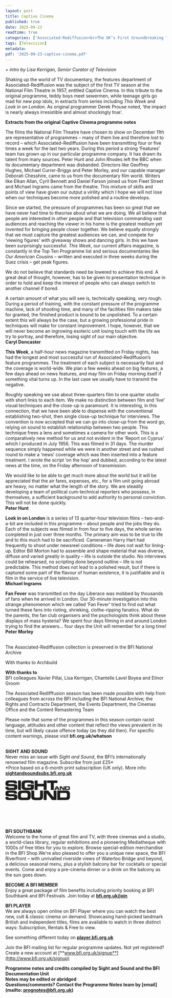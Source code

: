 ```yaml
---
layout: post
title: Captive Cinema
published: true
date: 2025-09-23
readtime: true
categories: ['Associated-Rediffusion<br>The UK’s First Groundbreaking TV Franchise']
tags: [Television]
metadata: 
pdf: '2025-09-23-captive-cinema.pdf'
---
```


_+ intro by Lisa Kerrigan, Senior Curator of Television_

Shaking up the world of TV documentary, the features department of Associated-Rediffusion was the subject of the first TV season at the National Film Theatre in 1957, entitled Captive Cinema. In this tribute to the original programme, teddy boys meet sewermen, while teenage girls go mad for new pop idols, in extracts from series including _This Week_ and _Look in on London_. As original programmer Derek Prouse noted, ‘the impact is nearly always irresistible and almost shockingly true’.

**Extracts from the original Captive Cinema programme notes**

The films the National Film Theatre have chosen to show on December 11th are representative of programmes – many of them live and therefore lost to record – which Associated-Rediffusion have been transmitting four or five times a week for the last two years. During this period a strong ‘Features’ team has grown up in our particular programme company. It has drawn its talent from many sources. Peter Hunt and John Rhodes left the BBC when its documentary department was disbanded. Directors like Geoffrey Hughes, Michael Currer-Briggs and Peter Morley, and our capable manager Deborah Chesshire, came to us from the documentary film world. Writers like Elkan Allan, Cyril Bennett and Daniel Farson joined us from Fleet Street and Michael Ingrams came from the theatre. This mixture of skills and points of view have given our output a virility which I hope we will not lose when our techniques become more polished and a routine develops.

Since we started, the pressure of programmes has been so great that we have never had time to theorise about what we are doing. We all believe that people are interested in other people and that television commanding vast audiences and reaching the viewer in his home is the greatest medium yet invented for bringing people closer together. We believe equally strongly that we must capture the greatest audiences we can, and compete for ‘viewing figures’ with giveaway shows and dancing girls. In this we have been surprisingly successful. _This Week_, our current affairs magazine, is constantly in the Top Ten Programme list and serious documentaries like _Our American Cousins_ – written and executed in three weeks during the Suez crisis – get peak figures.

We do not believe that standards need be lowered to achieve this end. A great deal of thought, however, has to be given to presentation technique in order to hold and keep the interest of people who can always switch to another channel if bored.

A certain amount of what you will see is, technically speaking, very rough. During a period of training, with the constant pressure of the programme machine, lack of shooting time, and many of the facilities film makers take for granted, the finished product is bound to be unpolished. To a certain extent this will always be the case, but a growing professional pride in techniques will make for constant improvement. I hope, however, that we will never become an ingrowing esoteric unit losing touch with the life we try to portray, and therefore, losing sight of our main objective.  
**Caryl Doncaster**

**This Week**, a half-hour news magazine transmitted on Friday nights, has had the longest and most successful run of Associated-Rediffusion’s feature programmes. The treatment of each subject is necessarily fast and the coverage is world-wide. We plan a few weeks ahead on big features, a few days ahead on news features, and may film on Friday morning itself if something vital turns up. In the last case we usually have to transmit the negative.

Roughly speaking we use about three-quarters film to one quarter studio with short links to each item. We make no distinction between film and ‘live’ visual techniques and the close-up is paramount. It is interesting, in this connection, that we have been able to dispense with the conventional establishing two-shot, then single close-up technique for interviews. The convention is now accepted that we can go into close-up from the word go, relying on sound to establish relationship between two people. This technique frees a lens and sometimes a camera for other work. This is a comparatively new method for us and not evident in the ‘Report on Cyprus’ which I produced in July 1956. This was filmed in 31 days. The murder sequence simply happened while we were in another street and we rushed round to make a ‘news’ coverage which was then inserted into a feature treatment. I wrote the script ‘on the hop’ and dubbed, according to the latest news at the time, on the Friday afternoon of transmission.

We would like to be able to get much more about the world but it will be appreciated that the air fares, expenses, etc., for a film unit going abroad are heavy, no matter what the length of the story. We are steadily developing a team of political cum-technical reporters who possess, in themselves, a sufficient background to add authority to personal conviction. This will not be done quickly.  
**Peter Hunt**

**Look in on London** is a series of 13 quarter-hour television films – two-and-a-bit are included in this programme – about people and the jobs they do. Each of the subjects was filmed in from four to five days, the whole series completed in just over three months. The primary aim was to be true to life and to this much had to be sacrificed. Cameraman Harry Hart had frequently to shoot under newsreel conditions – life does not wait for lining-up. Editor Bill Morton had to assemble and shape material that was diverse, diffuse and varied greatly in quality – life is outside the studio. No interviews could be rehearsed, no scripting done beyond outline – life is not predictable. This method does not lead to a polished result, but if there is captured some part of the flavour of human existence, it is justifiable and is film in the service of live television.  
**Michael Ingrams**

**Fan Fever** was transmitted on the day Liberace was mobbed by thousands of fans when he arrived in London. Our 30-minute investigation into this strange phenomenon which we called ‘Fan Fever’ tried to find out what turned these fans into rioting, shrieking, clothe-ripping fanatics. What do the parents, the fan club organisers and the psychologists think about these displays of mass hysteria? We spent four days filming in and around London trying to find the answers... four days the Unit will remember for a long time!  
**Peter Morley**
<br><br>

The Associated-Rediffusion collection is preserved in the BFI National Archive

With thanks to Archbuild

**With thanks to**  
BFI colleagues Xavier Pillai, Lisa Kerrigan,  Chantelle Lavel Boyea and Elinor Groom

The Associated Redifffusion season has been made possible with help from colleagues from across the BFI including the BFI National Archive; the Rights and Contracts Department, the Events Department, the Cinemas Office and the Content Remastering Team

Please note that some of the programmes in this season contain racist language, attitudes and other content that reflect the views prevalent in its time, but will likely cause offence today (as they did then). For specific content warnings, please visit **bfi.org.uk/whatson**
<br><br>

**SIGHT AND SOUND**<br>
Never miss an issue with _Sight and Sound_, the BFI’s internationally renowned film magazine. Subscribe from just £25*<br>
*Price based on a 6-month print subscription (UK only). More info: [**sightandsoundsubs.bfi.org.uk**](https://sightandsoundsubs.bfi.org.uk/subscribe)

<img style="float: left;" src="/img/sight-and-sound.jpg" width="40%" height="40%"><br><br><br><br><br><br><br><br>

**BFI SOUTHBANK**  
Welcome to the home of great film and TV, with three cinemas and a studio, a world-class library, regular exhibitions and a pioneering Mediatheque with 1000s of free titles for you to explore. Browse special-edition merchandise in the BFI Shop.We&#39;re also pleased to offer you a unique new space, the BFI Riverfront – with unrivalled riverside views of Waterloo Bridge and beyond, a delicious seasonal menu, plus a stylish balcony bar for cocktails or special events. Come and enjoy a pre-cinema dinner or a drink on the balcony as the sun goes down.  

**BECOME A BFI MEMBER**  
Enjoy a great package of film benefits including priority booking at BFI Southbank and BFI Festivals. Join today at [**bfi.org.uk/join**](http://www.bfi.org.uk/join)  

**BFI PLAYER**  
 We are always open online on BFI Player where you can watch the best new, cult &amp; classic cinema on demand. Showcasing hand-picked landmark British and independent titles, films are available to watch in three distinct ways: Subscription, Rentals &amp; Free to view.  

See something different today on [**player.bfi.org.uk**](https://player.bfi.org.uk)  

Join the BFI mailing list for regular programme updates. Not yet registered? Create a new account at [**www.bfi.org.uk/signup**](http://www.bfi.org.uk/signup)

**Programme notes and credits compiled by Sight and Sound and the BFI Documentation Unit  
Notes may be edited or abridged  
Questions/comments? Contact the Programme Notes team by [email](mailto: prognotes@bfi.org.uk)**

<!--stackedit_data:
eyJoaXN0b3J5IjpbLTk1NDAyODcyMl19
-->
